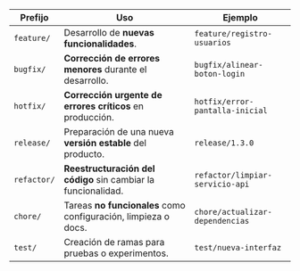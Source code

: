 | Prefijo     | Uso                                                            | Ejemplo                         |
| ----------- | -------------------------------------------------------------- | ------------------------------- |
| `feature/`  | Desarrollo de **nuevas funcionalidades**.                      | `feature/registro-usuarios`     |
| `bugfix/`   | **Corrección de errores menores** durante el desarrollo.       | `bugfix/alinear-boton-login`    |
| `hotfix/`   | **Corrección urgente de errores críticos** en producción.      | `hotfix/error-pantalla-inicial` |
| `release/`  | Preparación de una nueva **versión estable** del producto.     | `release/1.3.0`                 |
| `refactor/` | **Reestructuración del código** sin cambiar la funcionalidad.  | `refactor/limpiar-servicio-api` |
| `chore/`    | Tareas **no funcionales** como configuración, limpieza o docs. | `chore/actualizar-dependencias` |
| `test/`     | Creación de ramas para pruebas o experimentos.                 | `test/nueva-interfaz`           |
